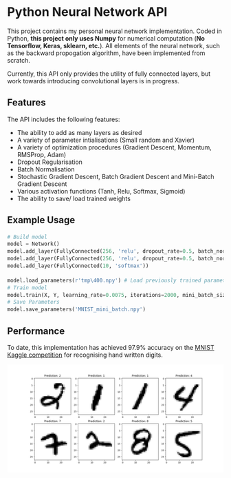 # Python Neural Network API

This project contains my personal neural network implementation.
Coded in Python, **this project only uses Numpy** for numerical computation (**No Tensorflow, Keras, sklearn, etc.**). All elements of the neural network, such as the backward propogation algorithm, have been implemented from scratch.

Currently, this API only provides the utility of fully connected layers, but work towards introducing convolutional layers is in progress. 

## Features

The API includes the following features: 
- The ability to add as many layers as desired
- A variety of parameter intialisations (Small random and Xavier)
- A variety of optimization procedures (Gradient Descent, Momentum, RMSProp, Adam)
- Dropout Regularisation
- Batch Normalisation
- Stochastic Gradient Descent, Batch Gradient Descent and Mini-Batch Gradient Descent
- Various activation functions (Tanh, Relu, Softmax, Sigmoid)
- The ability to save/ load trained weights

## Example Usage
```python
# Build model
model = Network()
model.add_layer(FullyConnected(256, 'relu', dropout_rate=0.5, batch_norm=True))
model.add_layer(FullyConnected(256, 'relu', dropout_rate=0.5, batch_norm=True))
model.add_layer(FullyConnected(10, 'softmax'))

model.load_parameters(r'tmp\400.npy') # Load previously trained parameters if required
# Train model
model.train(X, Y, learning_rate=0.0075, iterations=2000, mini_batch_size=20, optimizer='Adam')
# Save Parameters
model.save_parameters('MNIST_mini_batch.npy')
```

## Performance

To date, this implementation has achieved 97.9% accuracy on the [MNIST Kaggle competition](https://www.kaggle.com/c/digit-recognizer) for recognising hand written digits. 

![alt text](/examples/MNIST/MNIST_predictions.png)
